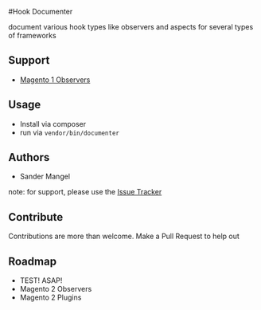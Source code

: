 #Hook Documenter

document various hook types like observers and aspects for several types of frameworks

## Support
- [Magento 1 Observers](https://github.com/ffmengineering/hookdocumenter/blob/docs/magento1-observers.md)

## Usage
- Install via composer
- run via `vendor/bin/documenter`

## Authors
- Sander Mangel

note: for support, please use the [Issue Tracker](https://github.com/ffmengineering/hookdocumenter/issues)

## Contribute
Contributions are more than welcome. Make a Pull Request to help out

## Roadmap 
- TEST! ASAP!
- Magento 2 Observers
- Magento 2 Plugins
